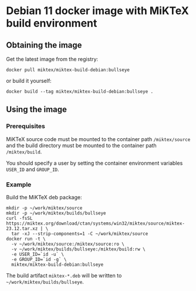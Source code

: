 # Debian 11 docker image with MiKTeX build environment

## Obtaining the image

Get the latest image from the registry:

    docker pull miktex/miktex-build-debian:bullseye

or build it yourself:

    docker build --tag miktex/miktex-build-debian:bullseye .

## Using the image

### Prerequisites

MiKTeX source code must be mounted to the container path `/miktex/source` and
the build directory must be mounted to the container path `/miktex/build`.

You should specify a user by setting the container environment variables
`USER_ID` and `GROUP_ID`.

### Example

Build the MiKTeX deb package:

    mkdir -p ~/work/miktex/source
    mkdir -p ~/work/miktex/builds/bullseye
    curl -fsSL https://miktex.org/download/ctan/systems/win32/miktex/source/miktex-23.12.tar.xz | \
      tar -xJ --strip-components=1 -C ~/work/miktex/source
    docker run -t \
      -v ~/work/miktex/source:/miktex/source:ro \
      -v ~/work/miktex/builds/bullseye:/miktex/build:rw \
      -e USER_ID=`id -u` \
      -e GROUP_ID=`id -g` \
      miktex/miktex-build-debian:bullseye

The build artifact `miktex-*.deb` will be written to
`~/work/miktex/builds/bullseye`.

